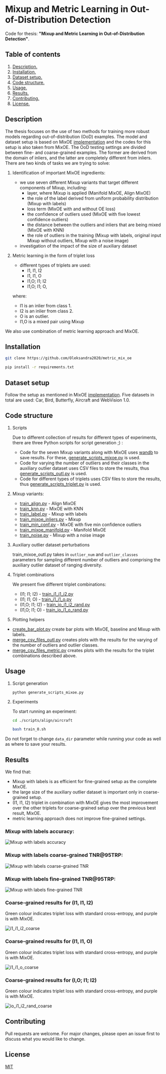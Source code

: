 # Mixup and Metric Learning in Out-of-Distribution Detection

Code for thesis: **"Mixup and Metric Learning in Out-of-Distribution Detection"**.

## Table of contents

1. [ Description. ](#desc)
2. [ Installation. ](#installation)
3. [ Dataset setup. ](#data)
4. [ Code structure. ](#codestr)
5. [ Usage. ](#usg)
6. [ Results. ](#results)
7. [ Contributing. ](#contributing)
8. [ License. ](#license)

<a name="desc"></a>
## Description

The thesis focuses on the use of two methods for training more robust models regarding out-of-distribution (OoD) examples. The model and dataset setup is based on MixOE [implementation](https://github.com/zjysteven/MixOE) and the codes for this setup is also taken from MixOE. The OoD testing settings are divided between fine- and coarse-grained examples. The former are derived from the domain of inliers, and the latter are completely different from inliers. There are two kinds of tasks we are trying to solve:

1. Identification of important MixOE ingredients:
    - we use seven different Mixup variants that target different components of Mixup, including:
        - layer, where Mixup is applied (Manifold MixOE, Align MixOE)
        - the role of the label derived from uniform probability distribution (Mixup with labels)
        - loss term (MixOE  with and without OE loss)
        - the confidence of outliers used (MixOE with five lowest confidence outliers)
        - the distance between the outliers and inliers that are being mixed (MixOE with KNN)
        - the role of outliers in the training (Mixup with labels, original input Mixup without outliers, Mixup with a noise image)
    - investigation of the impact of the size of auxiliary dataset 

2. Metric learning in the form of triplet loss
    - different types of triplets are used:
        - I1, I1, I2
        - I1, I1, O
        - I1,O; I1; I2
        - I1,O; I1; O,

    where:
    - I1 is an inlier from class 1.
    - I2 is an inlier from class 2.
    - O is an outlier.
    - I1,O is a mixed pair using Mixup

We also use combination of metric learning approach and MixOE.

<a name="installation"></a>
## Installation

```bash
git clone https://github.com/Oleksandra2020/metric_mix_oe

pip install -r requirements.txt
```

<a name="data"></a>
## Dataset setup

Follow the setup as mentioned in MixOE [implementation](https://github.com/zjysteven/MixOE/blob/main/data/README.md). Five datasets in total are used: Car, Bird, Butterfly, Aircraft and WebVision 1.0.

<a name="codestr"></a>
## Code structure

1. Scripts

    Due to different collection of results for different types of experiments, there are three Python scripts for script generation ;) :
     - Code for the seven Mixup variants along with MixOE uses [wandb](https://wandb.ai/site) to save results. For these, [generate_scripts_mixoe.py](script_generators/generate_scripts_mixoe.py) is used.
     - Code for varying the number of outliers and their classes in the auxiliary outlier dataset uses CSV files to store the results, thus [generate_scripts_outl.py](script_generators/generate_scripts_outl.py) is used.
     - Code for different types of triplets uses CSV files to store the results, thus [generate_scripts_triplet.py](script_generators/generate_scripts_triplet.py) is used.

2. Mixup variants:

    - [train_align.py](train/train_align.py) - Align MixOE
    - [train_knn.py](train/train_knn.py) - MixOE with KNN
    - [train_label.py](train/train_label.py) - Mixup with labels
    - [train_mixoe_inliers.py](train/train_mixoe_inliers.py) - Mixup
    - [train_min_conf.py](train/train_min_conf.py) - MixOE with five min confidence outliers
    - [train_mixoe_manifold.py](train/train_mixoe_manifold.py) - Manifold MixOE
    - [train_noise.py](train/train_noise.py) - Mixup with a noise image

3. Auxiliary outlier dataset perturbations

    train_mixoe_outl.py takes in ```outlier_num``` and ```outlier_classes``` parameters for sampling different number of outliers and comprising the auxiliary outlier dataset of ranging diversity.

4. Triplet combinations

    We present five different triplet combinations:
    - (I1; I1; I2) - [train_i1_i1_i2.py](train/train_triplet_i1_i1_i2.py)
    - (I1; I1; O) - [train_i1_i1_o.py](train/train_triplet_i1_i1_o.py)
    - (I1,O; I1; I2) - [train_io_i1_i2_rand.py](train/train_triplet_io_i1_i2_rand.py)
    - (I1,O; I1; O) - [train_io_i1_o_rand.py](train/train_triplet_io_i1_o_rand.py)

5. Plotting helpers

- [create_bar_plot.py](plot_funcs/create_bar_plot.py) create bar plots with MixOE, baseline and Mixup with labels.
- [merge_csv_files_outl.py](plot_funcs/merge_csv_files_outl.py) creates plots with the results for the varying of the number of outliers and outlier classes.
- [merge_csv_files_metric.py](plot_funcs/merge_csv_files_metric.py) creates plots with the results for the triplet combinations described above.


<a name="usg"></a>
## Usage

1. Script generation

    ```
    python generate_scripts_mixoe.py
    ```

2. Experiments

    To start running an experiment:

    ```bash
    cd ./scripts/align/aircraft

    bash train_0.sh
    ```

Do not forget to change ```data_dir``` parameter while running your code as well as where to save your results.

<a name="results"></a>
## Results

We find that:
- Mixup with labels is as efficient for fine-grained setup as the complete MixOE.
- the large size of the auxiliary outlier dataset is important only in coarse-grained setup.
- (I1, I1, I2) triplet in combination with MixOE gives the most improvement over the other triplets for coarse-grained setup over the previous best result, MixOE.
- metric learning approach does not improve fine-grained settings.

### Mixup with labels accuracy:
![Mixup with labels accuracy](media/label_mix_acc_10.png)

### Mixup with labels coarse-grained TNR@95TRP:
![Mixup with labels coarse-grained TNR](media/label_mix_coarse_10.png)

### Mixup with labels fine-grained TNR@95TRP:
![Mixup with labels fine-grained TNR](media/label_mix_fine_10.png)


### Coarse-grained results for (I1, I1, I2)

Green colour indicates triplet loss with standard cross-entropy, and purple is with MixOE.

![i1_i1_i2_coarse](media/coarse_all_i1_i1_i2.png)

### Coarse-grained results for (I1, I1, O)

Green colour indicates triplet loss with standard cross-entropy, and purple is with MixOE.

![i1_i1_o_coarse](media/coarse_all_i1_i1_o.png)

### Coarse-grained results for (I,O; I1; I2)

Green colour indicates triplet loss with standard cross-entropy, and purple is with MixOE.

![io_i1_i2_rand_coarse](media/coarse_all_io_i1_i2_rand.png)

<a name="contributing"></a>
## Contributing

Pull requests are welcome. For major changes, please open an issue first
to discuss what you would like to change.

<a name="license"></a>
## License

[MIT](https://choosealicense.com/licenses/mit/)
